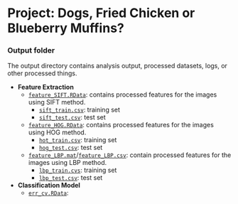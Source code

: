 # Project: Dogs, Fried Chicken or Blueberry Muffins? 
### Output folder

The output directory contains analysis output, processed datasets, logs, or other processed things.

+ **Feature Extraction**  
  + [`feature_SIFT.RData`](feature_SIFT.RData): contains processed features for the images using SIFT method. 
    + [`sift_train.csv`](sift_train.csv): training set 
    + [`sift_test.csv`](sift_test.csv): test set 
  + [`feature_HOG.RData`](feature_HOG.RData): contains processed features for the images using HOG method.  
    + [`hot_train.csv`](hot_train.csv): training set  
    + [`hog_test.csv`](hog_test.csv): test set 
  + [`feature_LBP.mat`](feature_LBP.mat)/[`feature_LBP.csv`](feature_LBP.csv): contain processed features for the images using LBP method. 
    + [`lbp_train.cvs`](lbp_train.cvs): training set
    + [`lbp_test.csv`](lbp_test.csv): test set  
+ **Classification Model**  
  + [`err_cv.RData`](err_cv.RData):  

